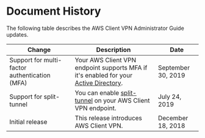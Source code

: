 # Document History<a name="WhatsNew"></a>

The following table describes the AWS Client VPN Administrator Guide updates\.


| Change | Description | Date | 
| --- | --- | --- | 
| Support for multi\-factor authentication \(MFA\)  | Your AWS Client VPN endpoint supports MFA if it's enabled for your [Active Directory](authentication-authorization.md#ad)\. | September 30, 2019 | 
| Support for split\-tunnel | You can enable [split\-tunnel](split-tunnel-vpn.md) on your AWS Client VPN endpoint\. | July 24, 2019 | 
| Initial release | This release introduces AWS Client VPN\. | December 18, 2018 | 